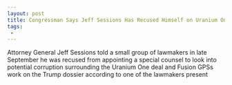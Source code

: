 ```yaml
---
layout: post
title: Congressman Says Jeff Sessions Has Recused Himself on Uranium One Deal
tags:
 -
---
```

Attorney General Jeff Sessions told a small group of lawmakers in late September he was recused from appointing a special counsel to look into potential corruption surrounding the Uranium One deal and Fusion GPSs work on the Trump dossier according to one of the lawmakers present
